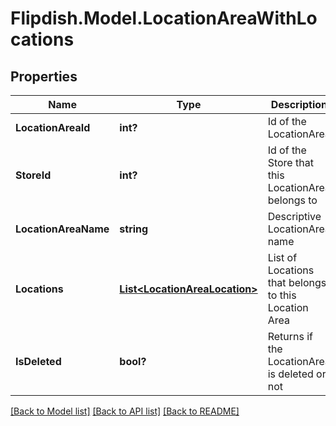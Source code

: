 # Flipdish.Model.LocationAreaWithLocations
## Properties

Name | Type | Description | Notes
------------ | ------------- | ------------- | -------------
**LocationAreaId** | **int?** | Id of the LocationArea | 
**StoreId** | **int?** | Id of the Store that this LocationArea belongs to | 
**LocationAreaName** | **string** | Descriptive LocationArea name | 
**Locations** | [**List&lt;LocationAreaLocation&gt;**](LocationAreaLocation.md) | List of Locations that belongs to this Location Area | [optional] 
**IsDeleted** | **bool?** | Returns if the LocationArea is deleted or not | [optional] 

[[Back to Model list]](../README.md#documentation-for-models) [[Back to API list]](../README.md#documentation-for-api-endpoints) [[Back to README]](../README.md)

